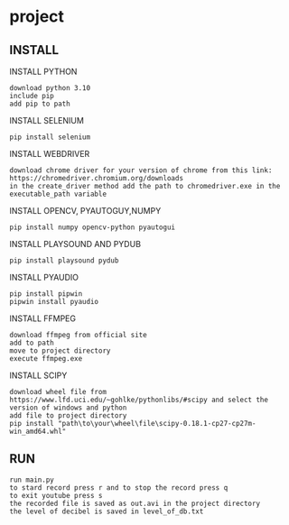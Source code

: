 # project
## INSTALL

INSTALL PYTHON
```
download python 3.10
include pip
add pip to path
```
INSTALL SELENIUM
```
pip install selenium
```
INSTALL WEBDRIVER 
```
download chrome driver for your version of chrome from this link: https://chromedriver.chromium.org/downloads
in the create_driver method add the path to chromedriver.exe in the executable_path variable
```
INSTALL OPENCV, PYAUTOGUY,NUMPY
```
pip install numpy opencv-python pyautogui
```
INSTALL PLAYSOUND AND PYDUB
```
pip install playsound pydub
```
INSTALL PYAUDIO
```
pip install pipwin
pipwin install pyaudio
```
INSTALL FFMPEG
```
download ffmpeg from official site
add to path
move to project directory
execute ffmpeg.exe
```
INSTALL SCIPY
```
download wheel file from https://www.lfd.uci.edu/~gohlke/pythonlibs/#scipy and select the version of windows and python
add file to project directory
pip install "path\to\your\wheel\file\scipy-0.18.1-cp27-cp27m-win_amd64.whl"
```


## RUN
```
run main.py 
to stard record press r and to stop the record press q
to exit youtube press s
the recorded file is saved as out.avi in the project directory
the level of decibel is saved in level_of_db.txt
```
